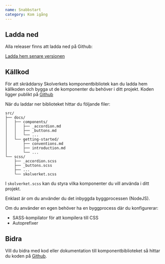 ```yaml
---
name: Snabbstart
category: Kom igång
---
```


## Ladda ned

Alla releaser finns att ladda ned på Github:

<a href="https://github.com/AcandoCxC/skolverket-komponentbibliotek/releases/latest" class="btn btn-primary">Ladda hem senare versionen</a>

## Källkod

För att skräddarsy Skolverkets komponentbibliotek kan du ladda hem källkoden och bygga ut de komponenter du behöver i ditt projekt. Koden ligger publikt på [Github](https://github.com/AcandoCxC/skolverket-komponentbibliotek)

När du laddar ner biblioteket hittar du följande filer:

```
src/
├── docs/
│   ├── components/
│   │   ├── _accordion.md
│   │   ├── _buttons.md
│   │   └── ...
│   └── getting-started/
│       ├── conventions.md
│       ├── introduction.md
│       └── ...
└── scss/
    ├── _accordion.scss
    ├── _buttons.scss
    ├── ...
    └── skolverket.scss
```

I `skolverket.scss` kan du styra vilka komponenter du vill använda i ditt projekt.

Enklast är om du använder du det inbyggda byggprocessen (NodeJS).

Om du använder en egen behöver ha en byggprocess där du konfigurerar:

- SASS-kompilator för att kompilera till CSS
- Autoprefixer

## Bidra

Vill du bidra med kod eller dokumentation till komponentbiblioteket så hittar du koden
på [Github](https://github.com/AcandoCxC/skolverket-komponentbibliotek).
